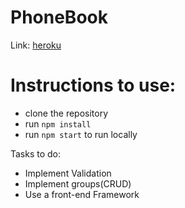 # PhoneBook

Link: [heroku](https://demoo-joshi.herokuapp.com/)


# Instructions to use:
* clone the repository
* run `npm install`
* run `npm start` to run locally

Tasks to do:
* Implement Validation
* Implement groups(CRUD)
* Use a front-end Framework




